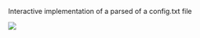 
Interactive implementation of a parsed of a config.txt file 

![](https://j.gifs.com/q71KBD.gif)



